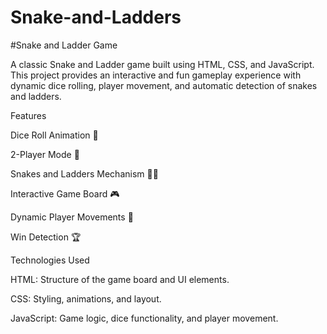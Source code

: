 # Snake-and-Ladders
#Snake and Ladder Game

A classic Snake and Ladder game built using HTML, CSS, and JavaScript. This project provides an interactive and fun gameplay experience with dynamic dice rolling, player movement, and automatic detection of snakes and ladders.


Features

Dice Roll Animation 🎲

2-Player Mode 👥

Snakes and Ladders Mechanism 🐍🔼

Interactive Game Board 🎮

Dynamic Player Movements 🚀

Win Detection 🏆

Technologies Used

HTML: Structure of the game board and UI elements.

CSS: Styling, animations, and layout.

JavaScript: Game logic, dice functionality, and player movement.
